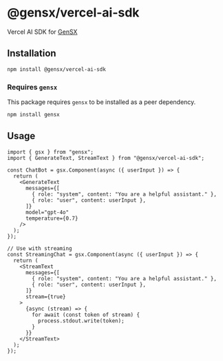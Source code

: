 # @gensx/vercel-ai-sdk

Vercel AI SDK for [GenSX](https://github.com/gensx-inc/gensx/packages/gensx-vercel-ai-sdk)

## Installation

```bash
npm install @gensx/vercel-ai-sdk
```

### Requires `gensx`

This package requires `gensx` to be installed as a peer dependency.

```bash
npm install gensx
```

## Usage

```tsx
import { gsx } from "gensx";
import { GenerateText, StreamText } from "@gensx/vercel-ai-sdk";

const ChatBot = gsx.Component(async ({ userInput }) => {
  return (
    <GenerateText
      messages={[
        { role: "system", content: "You are a helpful assistant." },
        { role: "user", content: userInput },
      ]}
      model="gpt-4o"
      temperature={0.7}
    />
  );
});

// Use with streaming
const StreamingChat = gsx.Component(async ({ userInput }) => {
  return (
    <StreamText
      messages={[
        { role: "system", content: "You are a helpful assistant." },
        { role: "user", content: userInput },
      ]}
      stream={true}
    >
      {async (stream) => {
        for await (const token of stream) {
          process.stdout.write(token);
        }
      }}
    </StreamText>
  );
});
```
